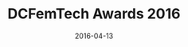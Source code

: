 ---
layout: event
title:  "DCFemTech Awards 2016"
date:   2016-04-13
eventDate:   2016-04-13
categories: events
datePretty: April 14, 2016
location: Social Tables, 1325 G Street NW
time: 6 - 8 pm
registerLink: https://nvite.com/dcft16/ea56
description: Join DCFemTech, and members of the DC business & tech communities as we celebrate Powerful Women Programmers and Powerful Women Designers at The 2016 DCFemTech Awards Reception.
contact:
press:
twitter:
image: assets/awards-2016.jpg
link: /awards-2016.html
---